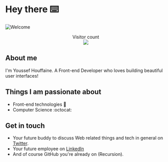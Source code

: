 # Hey there ⌨️

<img src="https://raw.githubusercontent.com/n53337/n53337/master/resources/man.gif" alt="Welcome">

<p align="center"> 
  Visitor count<br>
  <img src="https://profile-counter.glitch.me/sagar-viradiya/count.svg" />
</p>

## About me

I'm Youssef Houffaine. A Front-end Developer who loves building beautiful user interfaces! 

## Things I am passionate about

- Front-end technologies :robot:
- Computer Science :octocat:

## Get in touch

- Your future buddy to discuss Web related things and tech in general on [Twitter](https://twitter.com//n_53337).
- Your future employee on [LinkedIn](https://www.linkedin.com/in/youssef-houffaine-a72366252/)
- And of course GitHub you're already on (Recursion).

